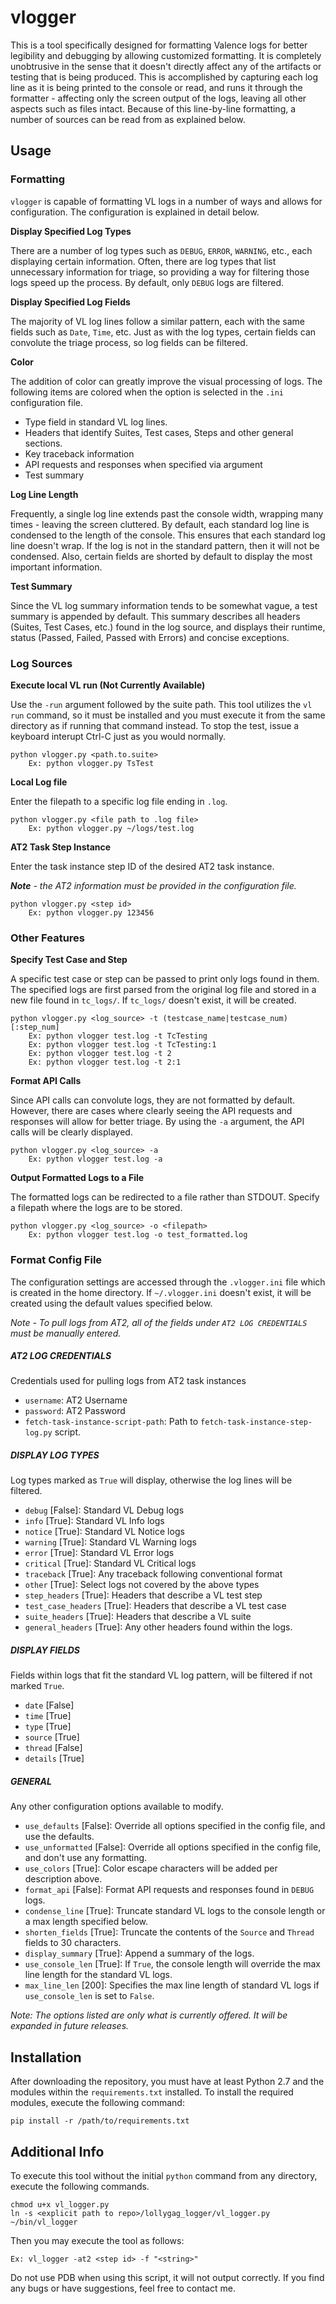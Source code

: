 # vlogger
This is a tool specifically designed for formatting Valence logs for better legibility and debugging by allowing customized formatting. It is completely unobtrusive in the sense that it doesn't directly affect any of the artifacts or testing that is being produced. This is accomplished by capturing each log line as it is being printed to the console or read, and runs it through the formatter - affecting only the screen output of the logs, leaving all other aspects such as files intact. Because of this line-by-line formatting, a number of sources can be read from as explained below.

## Usage

### Formatting

`vlogger` is capable of formatting VL logs in a number of ways and allows for configuration.
The configuration is explained in detail below. 

**Display Specified Log Types**

There are a number of log types such as `DEBUG`, `ERROR`, `WARNING`, etc., each displaying certain information.
Often, there are log types that list unnecessary information for triage, so providing a way for filtering those logs speed up the process. 
By default, only `DEBUG` logs are filtered.

**Display Specified Log Fields**

The majority of VL log lines follow a similar pattern, each with the same fields such as `Date`, `Time`, etc.
Just as with the log types, certain fields can convolute the triage process, so log fields can be filtered.

**Color**

The addition of color can greatly improve the visual processing of logs. 
The following items are colored when the option is selected in the `.ini` configuration file.
* Type field in standard VL log lines.
* Headers that identify Suites, Test cases, Steps and other general sections.
* Key traceback information
* API requests and responses when specified via argument
* Test summary
    
**Log Line Length**

Frequently, a single log line extends past the console width, wrapping many times - leaving the screen cluttered.
By default, each standard log line is condensed to the length of the console. 
This ensures that each standard log line doesn't wrap. 
If the log is not in the standard pattern, then it will not be condensed.
Also, certain fields are shorted by default to display the most important information.

**Test Summary**

Since the VL log summary information tends to be somewhat vague, a test summary is appended by default.
This summary describes all headers (Suites, Test Cases, etc.) found in the log source, 
and displays their runtime, status (Passed, Failed, Passed with Errors) and concise exceptions.

### Log Sources

**Execute local VL run (Not Currently Available)** 

Use the `-run` argument followed by the suite path. This tool utilizes the `vl run` command, so it must be installed and you must execute it from the same directory as if running that command instead. To stop the test, issue a keyboard interupt Ctrl-C just as you would normally.

```
python vlogger.py <path.to.suite>
    Ex: python vlogger.py TsTest
```

**Local Log file**

Enter the filepath to a specific log file ending in `.log`. 

```
python vlogger.py <file path to .log file>
    Ex: python vlogger.py ~/logs/test.log
```

**AT2 Task Step Instance**

Enter the task instance step ID of the desired AT2 task instance.

*__Note__ - the AT2 information must be provided in the configuration file.*

```
python vlogger.py <step id>
    Ex: python vlogger.py 123456
```
### Other Features

**Specify Test Case and Step** 

A specific test case or step can be passed to print only logs found in them.
The specified logs are first parsed from the original log file and stored in a new file found in `tc_logs/`.
If `tc_logs/` doesn't exist, it will be created. 

```
python vlogger.py <log_source> -t (testcase_name|testcase_num)[:step_num]
    Ex: python vlogger test.log -t TcTesting
    Ex: python vlogger test.log -t TcTesting:1
    Ex: python vlogger test.log -t 2
    Ex: python vlogger test.log -t 2:1
```

**Format API Calls** 

Since API calls can convolute logs, they are not formatted by default. 
However, there are cases where clearly seeing the API requests and responses will allow for better triage.
By using the `-a` argument, the API calls will be clearly displayed.

```
python vlogger.py <log_source> -a
    Ex: python vlogger test.log -a
```
**Output Formatted Logs to a File** 

The formatted logs can be redirected to a file rather than STDOUT. 
Specify a filepath where the logs are to be stored. 

```
python vlogger.py <log_source> -o <filepath>
    Ex: python vlogger test.log -o test_formatted.log
```

### Format Config File

The configuration settings are accessed through the `.vlogger.ini` file which is created in the home directory.
If `~/.vlogger.ini` doesn't exist, it will be created using the default values specified below. 

*Note - To pull logs from AT2, all of the fields under `AT2 LOG CREDENTIALS` must be manually entered.*
 
##### AT2 LOG CREDENTIALS
Credentials used for pulling logs from AT2 task instances
* `username`: AT2 Username
* `password`: AT2 Password
* `fetch-task-instance-script-path`: Path to `fetch-task-instance-step-log.py` script.

##### DISPLAY LOG TYPES
Log types marked as `True` will display, otherwise the log lines will be filtered.
* `debug` [False]: Standard VL Debug logs 
* `info` [True]: Standard VL Info logs 
* `notice` [True]: Standard VL Notice logs 
* `warning` [True]: Standard VL Warning logs 
* `error` [True]: Standard VL Error logs 
* `critical` [True]: Standard VL Critical logs 
* `traceback` [True]: Any traceback following conventional format
* `other` [True]: Select logs not covered by the above types
* `step_headers` [True]: Headers that describe a VL test step
* `test_case_headers` [True]: Headers that describe a VL test case
* `suite_headers` [True]: Headers that describe a VL suite
* `general_headers` [True]: Any other headers found within the logs.

##### DISPLAY FIELDS
Fields within logs that fit the standard VL log pattern, will be filtered if not marked `True`.
* `date` [False]
* `time` [True]
* `type` [True]
* `source` [True]
* `thread` [False]
* `details` [True]

##### GENERAL
Any other configuration options available to modify.
* `use_defaults` [False]: Override all options specified in the config file, and use the defaults.
* `use_unformatted` [False]: Override all options specified in the config file, and don't use any formatting.
* `use_colors` [True]: Color escape characters will be added per description above.
* `format_api` [False]: Format API requests and responses found in `DEBUG` logs.
* `condense_line` [True]: Truncate standard VL logs to the console length or a max length specified below.
* `shorten_fields` [True]: Truncate the contents of the `Source` and `Thread` fields to 30 characters.
* `display_summary` [True]: Append a summary of the logs.
* `use_console_len` [True]: If `True`, the console length will override the max line length for the standard VL logs.
* `max_line_len` [200]: Specifies the max line length of standard VL logs if `use_console_len` is set to `False`.

*Note: The options listed are only what is currently offered. It will be expanded in future releases.*

## Installation
After downloading the repository, you must have at least Python 2.7 and the modules within the `requirements.txt` installed. To install the required modules, execute the following command:
```
pip install -r /path/to/requirements.txt
```

## Additional Info
To execute this tool without the initial `python` command from any directory, execute the following commands.
```
chmod u+x vl_logger.py
ln -s <explicit path to repo>/lollygag_logger/vl_logger.py ~/bin/vl_logger
```
Then you may execute the tool as follows:
```
Ex: vl_logger -at2 <step id> -f "<string>"
```
Do not use PDB when using this script, it will not output correctly.
If you find any bugs or have suggestions, feel free to contact me.
